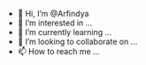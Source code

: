 - 👋 Hi, I’m @Arfindya
- 👀 I’m interested in ...
- 🌱 I’m currently learning ...
- 💞️ I’m looking to collaborate on ...
- 📫 How to reach me ...

<!---
Arfindya/Arfindya is a ✨ special ✨ repository because its `README.md` (this file) appears on your GitHub profile.
You can click the Preview link to take a look at your changes.
--->
